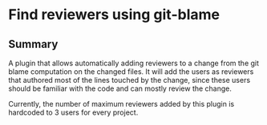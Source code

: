 Find reviewers using git-blame
==============================

Summary
-------

A plugin that allows automatically adding reviewers to a change from the git
blame computation on the changed files. It will add the users as reviewers that
authored most of the lines touched by the change, since these users should be
familiar with the code and can mostly review the change.

Currently, the number of maximum reviewers added by this plugin is hardcoded to
3 users for every project.
